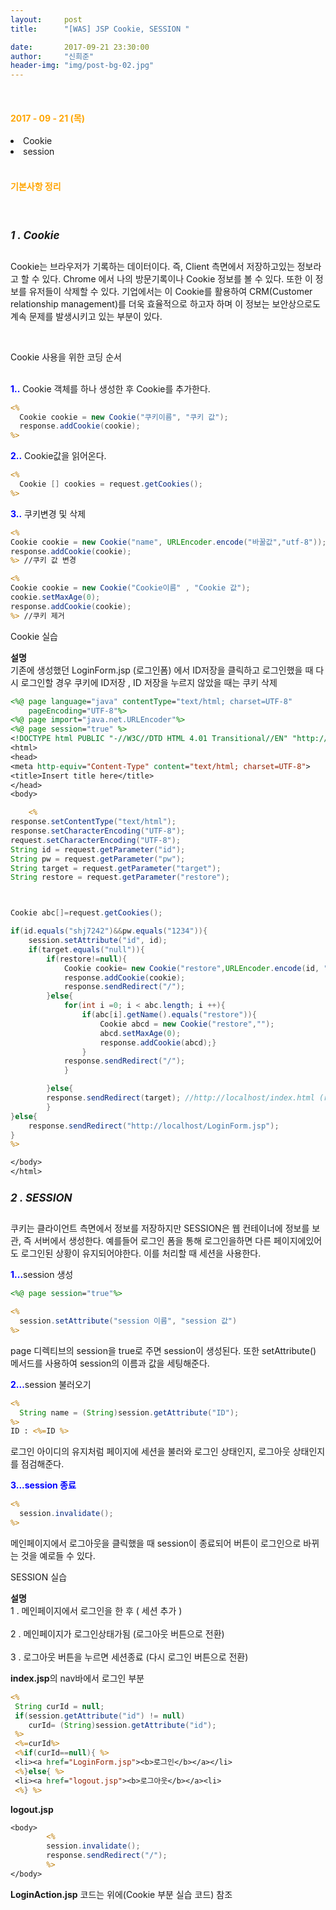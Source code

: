 ```yaml
---
layout:     post
title:      "[WAS] JSP Cookie, SESSION "

date:       2017-09-21 23:30:00
author:     "신희준"
header-img: "img/post-bg-02.jpg"
---
```

<br>
<H4 style ="font-weight:bold; color : orange">2017 - 09 - 21 (목)</H4>
<li>Cookie</li>
<li>session</li>

<br>
<H4 style ="font-weight:bold; color:orange;">기본사항 정리</H4>
<br>

<h5 style = "font-size: 17px; font-weight : bold;">1 . Cookie</h5>

<p>Cookie는 브라우저가 기록하는 데이터이다. 즉, Client 측면에서 저장하고있는 정보라고 할 수 있다. Chrome 에서 나의 방문기록이나 Cookie 정보를 볼 수 있다. 또한 이 정보를 유저들이 삭제할 수 있다. 기업에서는 이 Cookie를 활용하여 CRM(Customer relationship management)를 더욱 효율적으로 하고자 하며 이 정보는 보안상으로도 계속 문제를 발생시키고 있는 부분이 있다. </p>

<br>

<p>Cookie 사용을 위한 코딩 순서 <br><br>

<b style="color:blue">1..</b> Cookie 객체를 하나 생성한 후 Cookie를 추가한다.</p>

~~~jsp
<%
  Cookie cookie = new Cookie("쿠키이름", "쿠키 값");
  response.addCookie(cookie);
%>
~~~

<P>
<b style="color:blue">2..</b> Cookie값을 읽어온다.</p>
</P>

~~~jsp
<%
  Cookie [] cookies = request.getCookies();
%>
~~~

<p>
<b style="color:blue">3..</b> 쿠키변경 및 삭제</p>

~~~jsp
<%
Cookie cookie = new Cookie("name", URLEncoder.encode("바꿀값","utf-8"));
response.addCookie(cookie);
%> //쿠키 값 변경

<%
Cookie cookie = new Cookie("Cookie이름" , "Cookie 값");
cookie.setMaxAge(0);
response.addCookie(cookie);
%> //쿠키 제거
~~~

<p>Cookie 실습</p>

<p><B>설명</B>  
<BR>기존에 생성했던 LoginForm.jsp (로그인폼) 에서 ID저장을 클릭하고 로그인했을 때 다시 로그인할 경우 쿠키에 ID저장 , ID 저장을 누르지 않았을 때는 쿠키 삭제</p>

~~~jsp
<%@ page language="java" contentType="text/html; charset=UTF-8"
	pageEncoding="UTF-8"%>
<%@ page import="java.net.URLEncoder"%>
<%@ page session="true" %>
<!DOCTYPE html PUBLIC "-//W3C//DTD HTML 4.01 Transitional//EN" "http://www.w3.org/TR/html4/loose.dtd">
<html>
<head>
<meta http-equiv="Content-Type" content="text/html; charset=UTF-8">
<title>Insert title here</title>
</head>
<body>

	<%
response.setContentType("text/html");
response.setCharacterEncoding("UTF-8");
request.setCharacterEncoding("UTF-8");
String id = request.getParameter("id");
String pw = request.getParameter("pw");
String target = request.getParameter("target");
String restore = request.getParameter("restore");



Cookie abc[]=request.getCookies();

if(id.equals("shj7242")&&pw.equals("1234")){
	session.setAttribute("id", id);
	if(target.equals("null")){
		if(restore!=null){
			Cookie cookie= new Cookie("restore",URLEncoder.encode(id, "utf-8"));
			response.addCookie(cookie);
			response.sendRedirect("/");
		}else{
			for(int i =0; i < abc.length; i ++){
				if(abc[i].getName().equals("restore")){
					Cookie abcd = new Cookie("restore","");
					abcd.setMaxAge(0);
					response.addCookie(abcd);}		
				}
			response.sendRedirect("/");
			}

		}else{
		response.sendRedirect(target); //http://localhost/index.html (root임)
		}		
}else{
	response.sendRedirect("http://localhost/LoginForm.jsp");
}
%>

</body>
</html>
~~~


<h5 style = "font-size: 17px; font-weight : bold;">2 . SESSION</h5>

<p>쿠키는 클라이언트 측면에서 정보를 저장하지만 SESSION은 웹 컨테이너에 정보를 보관, 즉 서버에서 생성한다. 예를들어 로그인 폼을 통해 로그인을하면 다른 페이지에있어도 로그인된 상황이 유지되어야한다. 이를 처리할 때 세션을 사용한다.</p>

<p><b style="color:blue">1...</b>session 생성 </p>

~~~jsp
<%@ page session="true"%>

<%
  session.setAttribute("session 이름", "session 값")
%>
~~~

<p>page 디렉티브의 session을  true로 주면 session이 생성된다. 또한 setAttribute() 메서드를 사용하여 session의 이름과 값을 세팅해준다.</p>

<p><b style ="color:blue">2...</b>session 불러오기 </p>

~~~jsp
<%
  String name = (String)session.getAttribute("ID");
%>
ID : <%=ID %>
~~~

<P>로그인 아이디의 유지처럼 페이지에 세션을 불러와 로그인 상태인지, 로그아웃 상태인지를 점검해준다.</P>

<p><b style="color:blue">3...session 종료</b></p>

~~~jsp
<%
  session.invalidate();
%>
~~~

<p>메인페이지에서 로그아웃을 클릭했을 때 session이 종료되어 버튼이 로그인으로 바뀌는 것을 예로들 수 있다.</p>

<p>SESSION 실습</p>

<P><B>설명</B>  <BR>1 . 메인페이지에서 로그인을 한 후 ( 세션 추가 )<BR><BR> 2 . 메인페이지가 로그인상태가됨 (로그아웃 버튼으로 전환)<BR><BR> 3 . 로그아웃 버튼을 누르면 세션종료 (다시 로그인 버튼으로 전환)</P>

<p><b>index.jsp</b>의 nav바에서 로그인 부분</p>

~~~jsp
<%
 String curId = null;
 if(session.getAttribute("id") != null)
    curId= (String)session.getAttribute("id");
 %>
 <%=curId%>
 <%if(curId==null){ %>
 <li><a href="LoginForm.jsp"><b>로그인</b></a></li>
 <%}else{ %>
 <li><a href="logout.jsp"><b>로그아웃</b></a><li>
 <%} %>
~~~

<p><b>logout.jsp</b></p>

~~~jsp
<body>
        <%
      	session.invalidate();
    	response.sendRedirect("/");
    	%>
</body>
~~~

<p><b>LoginAction.jsp</b> 코드는 위에(Cookie 부분 실습 코드) 참조</p>
